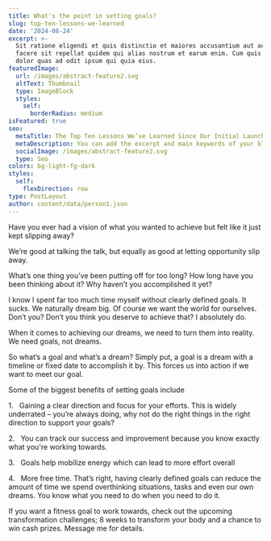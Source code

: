 ```yaml
---
title: What's the point in setting goals?
slug: top-ten-lessons-we-learned
date: '2024-08-24'
excerpt: >-
  Sit ratione eligendi et quis distinctio et maiores accusantium aut accusamus
  facere sit repellat quidem qui alias nostrum et earum enim. Cum quis sint eos
  dolor quas ad odit ipsum qui quia eius.
featuredImage:
  url: /images/abstract-feature2.svg
  altText: Thumbnail
  type: ImageBlock
  styles:
    self:
      borderRadius: medium
isFeatured: true
seo:
  metaTitle: The Top Ten Lessons We’ve Learned Since Our Initial Launch
  metaDescription: You can add the excerpt and main keywords of your blog post here.
  socialImage: /images/abstract-feature2.svg
  type: Seo
colors: bg-light-fg-dark
styles:
  self:
    flexDirection: row
type: PostLayout
author: content/data/person1.json
---
```

Have you ever had a vision of what you wanted to achieve but felt like it just kept slipping
away? 

We’re good at talking the talk, but equally as good at letting opportunity slip away.

What’s one thing you’ve been putting off for too long? How long have you been thinking about it? Why haven’t you accomplished it yet? 

I know I spent far too much time myself without clearly defined goals. It sucks. We naturally dream big. Of course we want the world for ourselves. Don’t you? Don’t you think you deserve to achieve that? I absolutely do.

When it comes to achieving our dreams, we need to turn them into reality. We need goals, not dreams.

So what’s a goal and what’s a dream? Simply put, a goal is a dream with a timeline or fixed date to accomplish it by. This forces us into action if we want to meet our
goal. 

Some of the biggest benefits of setting goals include

1.   Gaining a clear direction and focus for your efforts. This is widely underrated – you’re always doing, why not do the right things in the right direction to support your goals?

2.   You can track our success and improvement because you know exactly what you're working towards.

3.   Goals help mobilize energy which can lead to more effort overall

4.   More free time. That’s right, having clearly defined goals can reduce the amount of time we spend overthinking situations, tasks and even our own dreams. You know what you need to do when you need to do it. 


If you want a fitness goal to work towards, check out the upcoming transformation challenges; 8 weeks to transform your body and a chance to win cash prizes. Message me for details. 







